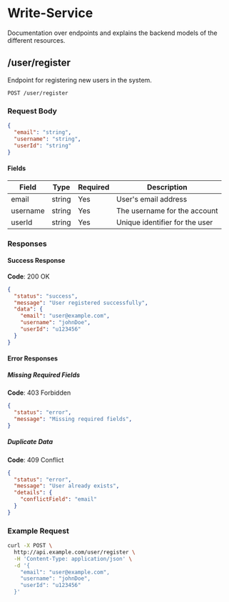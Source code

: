 # Write-Service

Documentation over endpoints and explains the backend models of the different resources.

## /user/register

Endpoint for registering new users in the system.

```
POST /user/register
```

### Request Body

```json
{
  "email": "string",
  "username": "string",
  "userId": "string"
}
```

#### Fields

| Field    | Type   | Required | Description                               |
|----------|--------|----------|-------------------------------------------|
| email    | string | Yes      | User's email address                      |
| username | string | Yes      | The username for the account          |
| userId   | string | Yes      | Unique identifier for the user            |

### Responses

#### Success Response

**Code**: 200 OK

```json
{
  "status": "success",
  "message": "User registered successfully",
  "data": {
    "email": "user@example.com",
    "username": "johnDoe",
    "userId": "u123456"
  }
}
```

#### Error Responses

##### Missing Required Fields

**Code**: 403 Forbidden

```json
{
  "status": "error",
  "message": "Missing required fields",
}
```

##### Duplicate Data

**Code**: 409 Conflict

```json
{
  "status": "error",
  "message": "User already exists",
  "details": {
    "conflictField": "email"
  }
}
```

### Example Request

```bash
curl -X POST \
  http://api.example.com/user/register \
  -H 'Content-Type: application/json' \
  -d '{
    "email": "user@example.com",
    "username": "johnDoe",
    "userId": "u123456"
  }'
```
